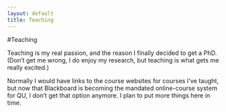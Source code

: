 ```yaml
---
layout: default
title: Teaching
---
```


#Teaching

Teaching is my real passion, and the reason I finally decided to get a PhD. (Don’t get me wrong, I do enjoy my research, but teaching is what gets me really excited.)

Normally I would have links to the course websites for courses I’ve taught, but now that Blackboard is becoming the mandated online-course system for QU, I don’t get that option anymore.  I plan to put more things here in time.
